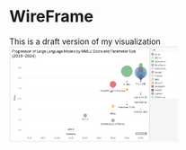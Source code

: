 # WireFrame
This is a draft version of my visualization  
<img src="WireFrame.png" alt="Description" width="300"/>  
